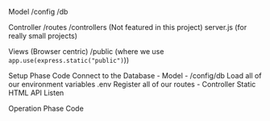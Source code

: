 Model
    /config
    /db

Controller
    /routes
    /controllers (Not featured in this project)
    server.js (for really small projects)

Views (Browser centric)
    /public
        (where we use `app.use(express.static("public")`))

Setup Phase Code
    Connect to the Database - Model - /config/db
    Load all of our environment variables
        .env
    Register all of our routes - Controller
        Static
        HTML
        API
    Listen

Operation Phase Code